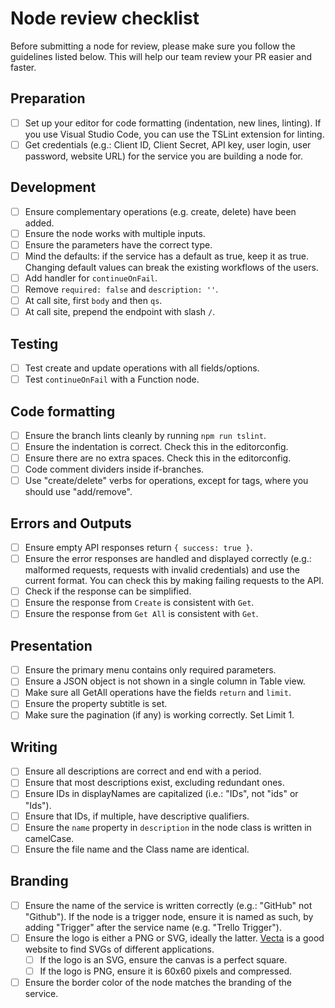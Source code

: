 # Node review checklist

Before submitting a node for review, please make sure you follow the guidelines listed below. This will help our team review your PR easier and faster.

## Preparation

- [ ] Set up your editor for code formatting (indentation, new lines, linting). If you use Visual Studio Code, you can use the TSLint extension for linting.
- [ ] Get credentials (e.g.: Client ID, Client Secret, API key, user login, user password, website URL) for the service you are building a node for.

## Development

- [ ] Ensure complementary operations (e.g. create, delete) have been added.
- [ ] Ensure the node works with multiple inputs.
- [ ] Ensure the parameters have the correct type.
- [ ] Mind the defaults: if the service has a default as true, keep it as true. Changing default values can break the existing workflows of the users.
- [ ] Add handler for `continueOnFail`.
- [ ] Remove `required: false` and `description: ''`.
- [ ] At call site, first `body` and then `qs`.
- [ ] At call site, prepend the endpoint with slash `/`.

## Testing

- [ ] Test create and update operations with all fields/options.
- [ ] Test `continueOnFail` with a Function node.

## Code formatting

- [ ] Ensure the branch lints cleanly by running `npm run tslint`.
- [ ] Ensure the indentation is correct. Check this in the editorconfig.
- [ ] Ensure there are no extra spaces. Check this in the editorconfig.
- [ ] Code comment dividers inside if-branches.
- [ ] Use "create/delete" verbs for operations, except for tags, where you should use "add/remove".

## Errors and Outputs

- [ ] Ensure empty API responses return `{ success: true }`.
- [ ] Ensure the error responses are handled and displayed correctly (e.g.: malformed requests, requests with invalid credentials) and use the current format. You can check this by making failing requests to the API.
- [ ] Check if the response can be simplified.
- [ ] Ensure the response from `Create` is consistent with `Get`.
- [ ] Ensure the response from `Get All` is consistent with `Get`.

## Presentation

- [ ] Ensure the primary menu contains only required parameters.
- [ ] Ensure a JSON object is not shown in a single column in Table view.
- [ ] Make sure all GetAll operations have the fields `return` and `limit`.
- [ ] Ensure the property subtitle is set.
- [ ] Make sure the pagination (if any) is working correctly. Set Limit 1.

## Writing

- [ ] Ensure all descriptions are correct and end with a period.
- [ ] Ensure that most descriptions exist, excluding redundant ones.
- [ ] Ensure IDs in displayNames are capitalized (i.e.: "IDs", not "ids" or "Ids").
- [ ] Ensure that IDs, if multiple, have descriptive qualifiers.
- [ ] Ensure the `name` property in `description` in the node class is written in camelCase.
- [ ] Ensure the file name and the Class name are identical.

## Branding

- [ ] Ensure the name of the service is written correctly (e.g.: "GitHub" not "Github"). If the node is a trigger node, ensure it is named as such, by adding "Trigger" after the service name (e.g. "Trello Trigger").
- [ ] Ensure the logo is either a PNG or SVG, ideally the latter. [Vecta](https://vecta.io/symbols) is a good website to find SVGs of different applications.
    - [ ] If the logo is an SVG, ensure the canvas is a perfect square.
    - [ ] If the logo is PNG, ensure it is 60x60 pixels and compressed.
- [ ] Ensure the border color of the node matches the branding of the service.
